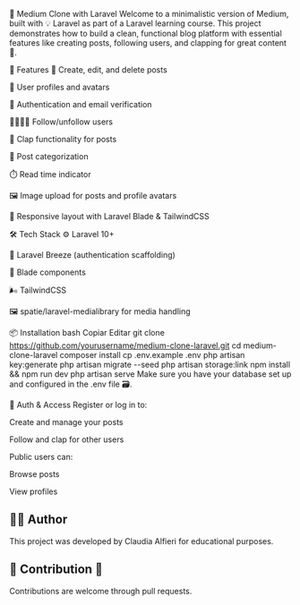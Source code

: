 📰 Medium Clone with Laravel
Welcome to a minimalistic version of Medium, built with 💡 Laravel as part of a Laravel learning course. This project demonstrates how to build a clean, functional blog platform with essential features like creating posts, following users, and clapping for great content 👏.

🚀 Features
📝 Create, edit, and delete posts

👤 User profiles and avatars

🔐 Authentication and email verification

🫱🏽‍🫲🏽 Follow/unfollow users

👏 Clap functionality for posts

📂 Post categorization

⏱️ Read time indicator

🖼️ Image upload for posts and profile avatars

📱 Responsive layout with Laravel Blade & TailwindCSS

🛠️ Tech Stack
⚙️ Laravel 10+

🧩 Laravel Breeze (authentication scaffolding)

🎨 Blade components

🌬️ TailwindCSS

🖼️ spatie/laravel-medialibrary for media handling

📦 Installation
bash
Copiar
Editar
git clone https://github.com/yourusername/medium-clone-laravel.git
cd medium-clone-laravel
composer install
cp .env.example .env
php artisan key:generate
php artisan migrate --seed
php artisan storage:link
npm install && npm run dev
php artisan serve
Make sure you have your database set up and configured in the .env file 🗃️.

🔐 Auth & Access
Register or log in to:

Create and manage your posts

Follow and clap for other users

Public users can:

Browse posts

View profiles

## 👨‍💻 Author

This project was developed by Claudia Alfieri for educational purposes.

## 📝 Contribution 🤝

Contributions are welcome through pull requests.

